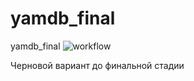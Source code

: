 # yamdb_final
yamdb_final
![workflow](https://github.com/lauman302/yamdb_final/actions/workflows/yamdb_workflow.yml/badge.svg)


Черновой вариант до финальной стадии